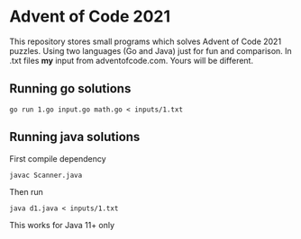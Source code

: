 # Advent of Code 2021

This repository stores small programs which solves Advent of Code 2021 puzzles. Using two languages (Go and Java) just for fun and comparison. In .txt files **my** input from adventofcode.com. Yours will be different. 

## Running go solutions
`go run 1.go input.go math.go < inputs/1.txt` 

## Running java solutions
First compile dependency

`javac Scanner.java`

Then run 

`java d1.java < inputs/1.txt`

This works for Java 11+ only